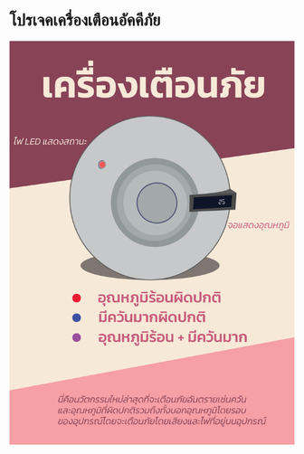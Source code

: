 # โปรเจคเครื่องเตือนอัคคีภัย
![poster](https://raw.githubusercontent.com/oosuanaroi/Fire-Warning-System/main/poster/poster.png)
